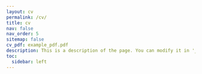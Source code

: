 ```yaml
---
layout: cv
permalink: /cv/
title: cv
nav: false
nav_order: 5
sitemap: false
cv_pdf: example_pdf.pdf
description: This is a description of the page. You can modify it in '_pages/cv.md'. You can also change or remove the top pdf download button.
toc:
  sidebar: left
---
```

